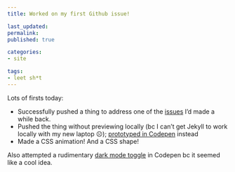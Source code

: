 ```yaml
---
title: Worked on my first Github issue!

last_updated: 
permalink: 
published: true

categories:
- site

tags:
- leet sh*t
---
```


Lots of firsts today:

- Successfully pushed a thing to address one of the [issues](https://github.com/yokodotcool/yokodotcool.github.io/issues/6) I’d made a while back.
- Pushed the thing without previewing locally (bc I can’t get Jekyll to work locally with my new laptop ☹️); [prototyped in Codepen](https://codepen.io/yokodotcool/pen/ExVmLrv) instead
- Made a CSS animation! And a CSS shape!

Also attempted a rudimentary [dark mode toggle](https://codepen.io/yokodotcool/pen/oNjWEyO) in Codepen bc it seemed like a cool idea.